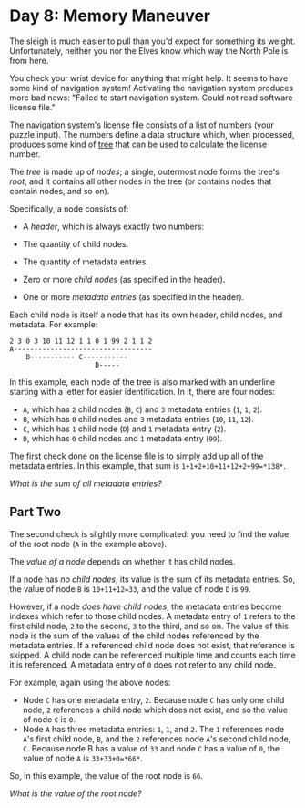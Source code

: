 # Day 8: Memory Maneuver

The sleigh is much easier to pull than you'd expect for something its weight. Unfortunately, neither you nor the Elves know which way the North Pole is from here.

You check your wrist device for anything that might help. It seems to have some kind of navigation system! Activating the navigation system produces more bad news: "Failed to start navigation system. Could not read software license file."

The navigation system's license file consists of a list of numbers (your puzzle input). The numbers define a data structure which, when processed, produces some kind of [tree](<https://en.wikipedia.org/wiki/Tree_(data_structure)>) that can be used to calculate the license number.

The _tree_ is made up of _nodes_; a single, outermost node forms the tree's _root_, and it contains all other nodes in the tree (or contains nodes that contain nodes, and so on).

Specifically, a node consists of:

- A _header_, which is always exactly two numbers:

- The quantity of child nodes.
- The quantity of metadata entries.

- Zero or more _child nodes_ (as specified in the header).
- One or more _metadata entries_ (as specified in the header).

Each child node is itself a node that has its own header, child nodes, and metadata. For example:

```
2 3 0 3 10 11 12 1 1 0 1 99 2 1 1 2
A----------------------------------
    B----------- C-----------
                     D-----
```

In this example, each node of the tree is also marked with an underline starting with a letter for easier identification. In it, there are four nodes:

- `A`, which has `2` child nodes (`B`, `C`) and `3` metadata entries (`1`, `1`, `2`).
- `B`, which has `0` child nodes and `3` metadata entries (`10`, `11`, `12`).
- `C`, which has `1` child node (`D`) and `1` metadata entry (`2`).
- `D`, which has `0` child nodes and `1` metadata entry (`99`).

The first check done on the license file is to simply add up all of the metadata entries. In this example, that sum is `1+1+2+10+11+12+2+99=*138*`.

_What is the sum of all metadata entries?_

## Part Two

The second check is slightly more complicated: you need to find the value of the root node (`A` in the example above).

The _value of a node_ depends on whether it has child nodes.

If a node has _no child nodes_, its value is the sum of its metadata entries. So, the value of node `B` is `10+11+12=33`, and the value of node `D` is `99`.

However, if a node _does have child nodes_, the metadata entries become indexes which refer to those child nodes. A metadata entry of `1` refers to the first child node, `2` to the second, `3` to the third, and so on. The value of this node is the sum of the values of the child nodes referenced by the metadata entries. If a referenced child node does not exist, that reference is skipped. A child node can be referenced multiple time and counts each time it is referenced. A metadata entry of `0` does not refer to any child node.

For example, again using the above nodes:

- Node `C` has one metadata entry, `2`. Because node `C` has only one child node, `2` references a child node which does not exist, and so the value of node `C` is `0`.
- Node `A` has three metadata entries: `1`, `1`, and `2`. The `1` references node `A`'s first child node, `B`, and the `2` references node `A`'s second child node, `C`. Because node B has a value of `33` and node `C` has a value of `0`, the value of node `A` is `33+33+0=*66*`.

So, in this example, the value of the root node is `66`.

_What is the value of the root node?_
